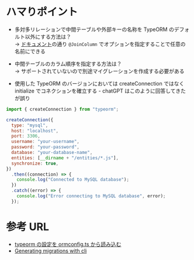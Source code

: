 # ハマりポイント

- 多対多リレーションで中間テーブルや外部キーの名称を TypeORM のデフォルト以外にする方法は？  
  -> [ドキュメント](https://typeorm.io/relations#joincolumn-options)の通り `@JoinColumn` でオプションを指定することで任意の名前にできる

- 中間テーブルのカラム順序を指定する方法は？  
  -> サポートされていないので別途マイグレーションを作成する必要がある

- 使用した TypeORM のバージョンにおいては createConnection ではなく initialize でコネクションを確立する - chatGPT はこのように回答してきたが誤り

```javascript
import { createConnection } from "typeorm";

createConnection({
  type: "mysql",
  host: "localhost",
  port: 3306,
  username: "your-username",
  password: "your-password",
  database: "your-database-name",
  entities: [__dirname + "/entities/*.js"],
  synchronize: true,
})
  .then((connection) => {
    console.log("Connected to MySQL database");
  })
  .catch((error) => {
    console.log("Error connecting to MySQL database", error);
  });
```

# 参考 URL

- [typeorm の設定を ormconfig.ts から読み込む](https://zenn.dev/msksgm/articles/20211107-typeorm-ormconfig)
- [Generating migrations with cli](https://github.com/typeorm/typeorm/issues/8810)
